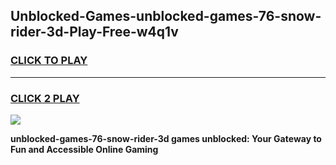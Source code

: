 
## Unblocked-Games-unblocked-games-76-snow-rider-3d-Play-Free-w4q1v
<h3>
<a href="https://premium76.site?title=unblocked-games-76-snow-rider-3d&ref=18A1">CLICK TO PLAY</a></h3>
<hr>

<h3>
<a href="https://premium76.site?title=unblocked-games-76-snow-rider-3d&ref=18A1">CLICK 2 PLAY</a>
  
</h3>

<a href="https://premium76.site?title=unblocked-games-76-snow-rider-3d&ref=18A1"><img src="https://clearcache.store/games.png"></a>


**unblocked-games-76-snow-rider-3d games unblocked: Your Gateway to Fun and Accessible Online Gaming**
